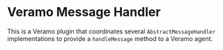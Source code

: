 # Veramo Message Handler

This is a Veramo plugin that coordinates several `AbstractMessageHandler` implementations
to provide a `handleMessage` method to a Veramo agent.
